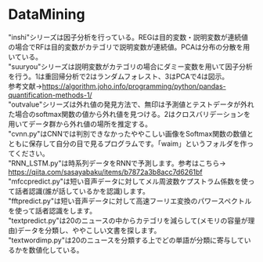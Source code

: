 # DataMining
"inshi"シリーズは因子分析を行っている。REGは目的変数・説明変数が連続値の場合でRFは目的変数がカテゴリで説明変数が連続値。PCAは分布の分散を用いている。<br>
"suuryou"シリーズは説明変数がカテゴリの場合にダミー変数を用いて因子分析を行う。1は重回帰分析で2はランダムフォレスト、3はPCAで4は図示。<br>
参考文献→https://algorithm.joho.info/programming/python/pandas-quantification-methods-1/<br>
"outvalue"シリーズは外れ値の発見方法で、無印は予測値とテストデータが外れた場合のsoftmax関数の値から外れ値を見つける。2はクロスバリデーションを用いてデータ群から外れ値の場所を推定する。<br>
"cvnn.py"はCNNでは判別できなかったややこしい画像をSoftmax関数の数値とともに保存して自分の目で見るプログラムです。「waim」というフォルダを作ってください。<br>
"RNN_LSTM.py"は時系列データをRNNで予測します。参考はこちら→　https://qiita.com/sasayabaku/items/b7872a3b8acc7d6261bf<br>
"mfccpredict.py"は短い音声データに対してメル周波数ケプストラム係数を使って話者認識(誰が話しているかを認識)します。<br>
"fftpredict.py"は短い音声データに対して高速フーリエ変換のパワースペクトルを使って話者認識をします。<br>
"textpredict.py"は20のニュースの中からカテゴリを減らして(メモリの容量が理由)データを分類し、ややこしい文書を探します。<br>
"textwordimp.py"は20のニュースを分類する上でどの単語が分類に寄与しているかを数値化している。
